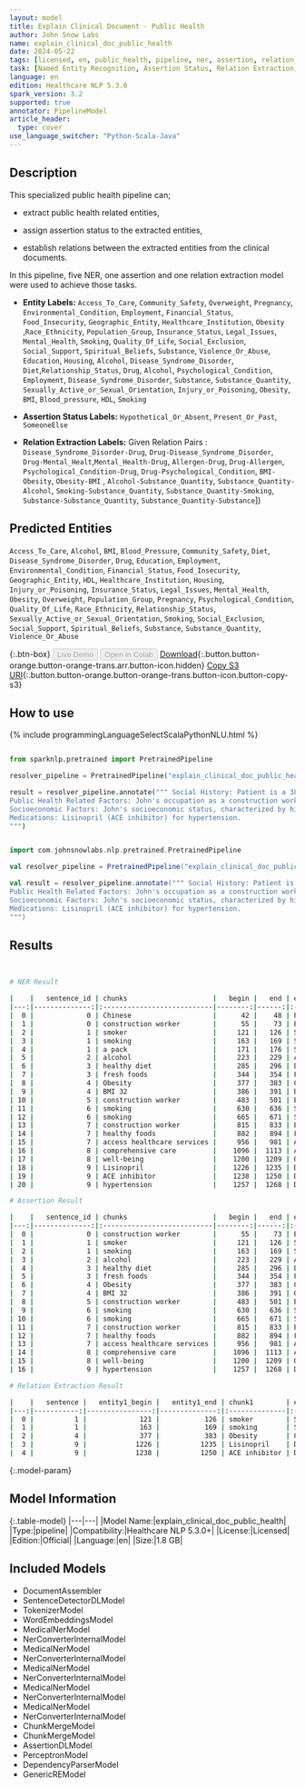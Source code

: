 ```yaml
---
layout: model
title: Explain Clinical Document - Public Health
author: John Snow Labs
name: explain_clinical_doc_public_health
date: 2024-05-22
tags: [licensed, en, public_health, pipeline, ner, assertion, relation_extraction]
task: [Named Entity Recognition, Assertion Status, Relation Extraction, Pipeline Healthcare]
language: en
edition: Healthcare NLP 5.3.0
spark_version: 3.2
supported: true
annotator: PipelineModel
article_header:
  type: cover
use_language_switcher: "Python-Scala-Java"
---
```


## Description

This specialized public health pipeline can;

- extract public health related entities,

- assign assertion status to the extracted entities,

- establish relations between the extracted entities from the clinical documents.

In this pipeline, five NER, one assertion and one relation extraction model were used to achieve those tasks.



- **Entity Labels:** `Access_To_Care`, `Community_Safety`, `Overweight`, `Pregnancy`, `Environmental_Condition`, `Employment`, `Financial_Status`, `Food_Insecurity`, `Geographic_Entity`, `Healthcare_Institution`, `Obesity` ,`Race_Ethnicity`, `Population_Group`,  `Insurance_Status`, `Legal_Issues`, `Mental_Health`, `Smoking`, `Quality_Of_Life`, `Social_Exclusion`, `Social_Support`, `Spiritual_Beliefs`, `Substance`, `Violence_Or_Abuse`, `Education`, `Housing`, `Alcohol`, `Disease_Syndrome_Disorder`, `Diet`,`Relationship_Status`, `Drug`, `Alcohol`, `Psychological_Condition`, `Employment`, `Disease_Syndrome_Disorder`, `Substance`, `Substance_Quantity`, `Sexually_Active_or_Sexual_Orientation`, `Injury_or_Poisoning`, `Obesity`, `BMI`, `Blood_pressure`, `HDL`, `Smoking`

- **Assertion Status Labels:**  `Hypothetical_Or_Absent`, `Present_Or_Past`, `SomeoneElse`

- **Relation Extraction Labels:** Given Relation Pairs : `Disease_Syndrome_Disorder-Drug`, `Drug-Disease_Syndrome_Disorder`, `Drug-Mental_Healt`,`Mental_Health-Drug`, `Allergen-Drug`, `Drug-Allergen`,  `Psychological_Condition-Drug`, `Drug-Psychological_Condition`, `BMI-Obesity`, `Obesity-BMI` , `Alcohol-Substance_Quantity`, `Substance_Quantity-Alcohol`, `Smoking-Substance_Quantity`, `Substance_Quantity-Smoking`, `Substance-Substance_Quantity`, `Substance_Quantity-Substance`])

## Predicted Entities

`Access_To_Care`, `Alcohol`, `BMI`, `Blood_Pressure`, `Community_Safety`, `Diet`, `Disease_Syndrome_Disorder`, `Drug`, `Education`, `Employment`, `Environmental_Condition`, `Financial_Status`, `Food_Insecurity`, `Geographic_Entity`, `HDL`, `Healthcare_Institution`, `Housing`, `Injury_or_Poisoning`, `Insurance_Status`, `Legal_Issues`, `Mental_Health`, `Obesity`, `Overweight`, `Population_Group`, `Pregnancy`, `Psychological_Condition`, `Quality_Of_Life`, `Race_Ethnicity`, `Relationship_Status`, `Sexually_Active_or_Sexual_Orientation`, `Smoking`, `Social_Exclusion`, `Social_Support`, `Spiritual_Beliefs`, `Substance`, `Substance_Quantity`, `Violence_Or_Abuse`


{:.btn-box}
<button class="button button-orange" disabled>Live Demo</button>
<button class="button button-orange" disabled>Open in Colab</button>
[Download](https://s3.amazonaws.com/auxdata.johnsnowlabs.com/clinical/models/explain_clinical_doc_public_health_en_5.3.0_3.2_1716385044522.zip){:.button.button-orange.button-orange-trans.arr.button-icon.hidden}
[Copy S3 URI](s3://auxdata.johnsnowlabs.com/clinical/models/explain_clinical_doc_public_health_en_5.3.0_3.2_1716385044522.zip){:.button.button-orange.button-orange-trans.button-icon.button-copy-s3}

## How to use



<div class="tabs-box" markdown="1">
{% include programmingLanguageSelectScalaPythonNLU.html %}
  
```python

from sparknlp.pretrained import PretrainedPipeline

resolver_pipeline = PretrainedPipeline("explain_clinical_doc_public_health", "en", "clinical/models")

result = resolver_pipeline.annotate(""" Social History: Patient is a 38 year old Chinese man, construction worker, often exposed to dust, fumes. He is a former smoker, having quit it 10 years ago after smoking a pack a day for 15 years. He occasionally consumes alcohol on weekends . He reports struggles with maintaining a healthy diet due to time constraints and limited access to fresh foods in his neighborhood. Obesity: BMI 32; struggles with weight management.
Public Health Related Factors: John's occupation as a construction worker exposes him to various occupational hazards, including dust, which may contribute to his respiratory symptoms. While John quit smoking a decade ago, his previous smoking habit puts him at an increased risk for respiratory.
Socioeconomic Factors: John's socioeconomic status, characterized by his occupation as a construction worker and residing in an area with limited access to healthy foods, may impact his ability to maintain a healthy lifestyle and access healthcare services. By addressing John's medical concerns within the context of his occupational and social history, we can provide comprehensive care that not only treats his current symptoms but also promotes his long-term health and well-being.
Medications: Lisinopril (ACE inhibitor) for hypertension.
""")

```
```scala

import com.johnsnowlabs.nlp.pretrained.PretrainedPipeline

val resolver_pipeline = PretrainedPipeline("explain_clinical_doc_public_health", "en", "clinical/models")

val result = resolver_pipeline.annotate(""" Social History: Patient is a 38 year old Chinese man, construction worker, often exposed to dust, fumes. He is a former smoker, having quit it 10 years ago after smoking a pack a day for 15 years. He occasionally consumes alcohol on weekends . He reports struggles with maintaining a healthy diet due to time constraints and limited access to fresh foods in his neighborhood. Obesity: BMI 32; struggles with weight management.
Public Health Related Factors: John's occupation as a construction worker exposes him to various occupational hazards, including dust, which may contribute to his respiratory symptoms. While John quit smoking a decade ago, his previous smoking habit puts him at an increased risk for respiratory.
Socioeconomic Factors: John's socioeconomic status, characterized by his occupation as a construction worker and residing in an area with limited access to healthy foods, may impact his ability to maintain a healthy lifestyle and access healthcare services. By addressing John's medical concerns within the context of his occupational and social history, we can provide comprehensive care that not only treats his current symptoms but also promotes his long-term health and well-being.
Medications: Lisinopril (ACE inhibitor) for hypertension.
""")

```
</div>

## Results

```bash


# NER Result

|    |   sentence_id | chunks                     |   begin |   end | entities                  |
|---:|--------------:|:---------------------------|--------:|------:|:--------------------------|
|  0 |             0 | Chinese                    |      42 |    48 | Race_Ethnicity            |
|  1 |             0 | construction worker        |      55 |    73 | Employment                |
|  2 |             1 | smoker                     |     121 |   126 | Smoking                   |
|  3 |             1 | smoking                    |     163 |   169 | Smoking                   |
|  4 |             1 | a pack                     |     171 |   176 | Substance_Quantity        |
|  5 |             2 | alcohol                    |     223 |   229 | Alcohol                   |
|  6 |             3 | healthy diet               |     285 |   296 | Diet                      |
|  7 |             3 | fresh foods                |     344 |   354 | Food_Insecurity           |
|  8 |             4 | Obesity                    |     377 |   383 | Obesity                   |
|  9 |             4 | BMI 32                     |     386 |   391 | BMI                       |
| 10 |             5 | construction worker        |     483 |   501 | Employment                |
| 11 |             6 | smoking                    |     630 |   636 | Smoking                   |
| 12 |             6 | smoking                    |     665 |   671 | Smoking                   |
| 13 |             7 | construction worker        |     815 |   833 | Employment                |
| 14 |             7 | healthy foods              |     882 |   894 | Food_Insecurity           |
| 15 |             7 | access healthcare services |     956 |   981 | Access_To_Care            |
| 16 |             8 | comprehensive care         |    1096 |  1113 | Access_To_Care            |
| 17 |             8 | well-being                 |    1200 |  1209 | Quality_Of_Life           |
| 18 |             9 | Lisinopril                 |    1226 |  1235 | Drug                      |
| 19 |             9 | ACE inhibitor              |    1238 |  1250 | Drug                      |
| 20 |             9 | hypertension               |    1257 |  1268 | Disease_Syndrome_Disorder |

# Assertion Result

|    |   sentence_id | chunks                     |   begin |   end | entities                  | assertion              |
|---:|--------------:|:---------------------------|--------:|------:|:--------------------------|:-----------------------|
|  0 |             0 | construction worker        |      55 |    73 | Employment                | Present_Or_Past        |
|  1 |             1 | smoker                     |     121 |   126 | Smoking                   | Present_Or_Past        |
|  2 |             1 | smoking                    |     163 |   169 | Smoking                   | Present_Or_Past        |
|  3 |             2 | alcohol                    |     223 |   229 | Alcohol                   | Hypothetical_Or_Absent |
|  4 |             3 | healthy diet               |     285 |   296 | Diet                      | Hypothetical_Or_Absent |
|  5 |             3 | fresh foods                |     344 |   354 | Food_Insecurity           | Present_Or_Past        |
|  6 |             4 | Obesity                    |     377 |   383 | Obesity                   | Hypothetical_Or_Absent |
|  7 |             4 | BMI 32                     |     386 |   391 | Obesity                   | Present_Or_Past        |
|  8 |             5 | construction worker        |     483 |   501 | Employment                | Present_Or_Past        |
|  9 |             6 | smoking                    |     630 |   636 | Smoking                   | Present_Or_Past        |
| 10 |             6 | smoking                    |     665 |   671 | Smoking                   | Present_Or_Past        |
| 11 |             7 | construction worker        |     815 |   833 | Employment                | Present_Or_Past        |
| 12 |             7 | healthy foods              |     882 |   894 | Food_Insecurity           | Present_Or_Past        |
| 13 |             7 | access healthcare services |     956 |   981 | Access_To_Care            | Hypothetical_Or_Absent |
| 14 |             8 | comprehensive care         |    1096 |  1113 | Access_To_Care            | Present_Or_Past        |
| 15 |             8 | well-being                 |    1200 |  1209 | Quality_Of_Life           | Present_Or_Past        |
| 16 |             9 | hypertension               |    1257 |  1268 | Disease_Syndrome_Disorder | Hypothetical_Or_Absent |

# Relation Extraction Result

|    |   sentence |   entity1_begin |   entity1_end | chunk1        | entity1   |   entity2_begin |   entity2_end | chunk2       | entity2                   | relation                       |   confidence |
|---:|-----------:|----------------:|--------------:|:--------------|:----------|----------------:|--------------:|:-------------|:--------------------------|:-------------------------------|-------------:|
|  0 |          1 |             121 |           126 | smoker        | Smoking   |             171 |           176 | a pack       | Substance_Quantity        | Smoking-Substance_Quantity     |            1 |
|  1 |          1 |             163 |           169 | smoking       | Smoking   |             171 |           176 | a pack       | Substance_Quantity        | Smoking-Substance_Quantity     |            1 |
|  2 |          4 |             377 |           383 | Obesity       | Obesity   |             386 |           391 | BMI 32       | BMI                       | Obesity-BMI                    |            1 |
|  3 |          9 |            1226 |          1235 | Lisinopril    | Drug      |            1257 |          1268 | hypertension | Disease_Syndrome_Disorder | Drug-Disease_Syndrome_Disorder |            1 |
|  4 |          9 |            1238 |          1250 | ACE inhibitor | Drug      |            1257 |          1268 | hypertension | Disease_Syndrome_Disorder | Drug-Disease_Syndrome_Disorder |            1 |


```

{:.model-param}
## Model Information

{:.table-model}
|---|---|
|Model Name:|explain_clinical_doc_public_health|
|Type:|pipeline|
|Compatibility:|Healthcare NLP 5.3.0+|
|License:|Licensed|
|Edition:|Official|
|Language:|en|
|Size:|1.8 GB|

## Included Models

- DocumentAssembler
- SentenceDetectorDLModel
- TokenizerModel
- WordEmbeddingsModel
- MedicalNerModel
- NerConverterInternalModel
- MedicalNerModel
- NerConverterInternalModel
- MedicalNerModel
- NerConverterInternalModel
- MedicalNerModel
- NerConverterInternalModel
- MedicalNerModel
- NerConverterInternalModel
- ChunkMergeModel
- ChunkMergeModel
- AssertionDLModel
- PerceptronModel
- DependencyParserModel
- GenericREModel

